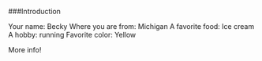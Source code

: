 ###Introduction


Your name: Becky
Where you are from: Michigan
A favorite food: Ice cream
A hobby: running
Favorite color: Yellow

More info!
